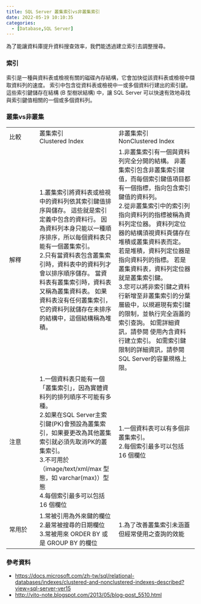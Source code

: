 ```yaml
---
title: SQL Server 叢集索引vs非叢集索引
date: 2022-05-19 10:10:35
categories:
  - [Database,SQL Server]
---
```

為了能讓資料庫提升資料搜查效率，我們能透過建立索引去調整搜尋。
### 索引
索引是一種與資料表或檢視有關的磁碟內存結構，它會加快從該資料表或檢視中擷取資料列的速度。 索引中包含從資料表或檢視中一或多個資料行建出的索引鍵。 這些索引鍵儲存在結構 (B 型樹狀結構) 中，讓 SQL Server 可以快速有效地尋找與索引鍵值相關的一個或多個資料列。

### 叢集vs非叢集

<table>
<tr>
<td style="width:16%">
比較
</td>
<td  style="width:42%">
叢集索引<br/>
Clustered Index
</td>
<td  style="width:42%">
非叢集索引<br/>
NonClustered Index
</td>
</tr>
<tr>
<td>
解釋
</td>

<td>
1.叢集索引將資料表或檢視中的資料列依其索引鍵值排序與儲存。 這些就是索引定義中包含的資料行。 因為資料列本身只能以一種順序排序，所以每個資料表只能有一個叢集索引。  
<br/>
2.只有當資料表包含叢集索引時，資料表中的資料列才會以排序順序儲存。 當資料表有叢集索引時，資料表又稱為叢集資料表。 如果資料表沒有任何叢集索引，它的資料列就儲存在未排序的結構中，這個結構稱為堆積。
</td>
<td>
1.非叢集索引有一個與資料列完全分開的結構。 非叢集索引包含非叢集索引鍵值，而每個索引鍵值項目都有一個指標，指向包含索引鍵值的資料列。<br/>
2.從非叢集索引中的索引列指向資料列的指標被稱為資料列定位器。 資料列定位器的結構須視資料頁儲存在堆積或叢集資料表而定。 若是堆積，資料列定位器是指向資料列的指標。 若是叢集資料表，資料列定位器就是叢集索引鍵。<br/>
3.您可以將非索引鍵之資料行新增至非叢集索引的分葉層級中，以規避現有索引鍵的限制，並執行完全涵蓋的索引查詢。 如需詳細資訊，請參閱 使用內含資料行建立索引。 如需索引鍵限制的詳細資訊，請參閱SQL Server的容量規格上限。<br/>
</td>
</tr>
<tr>
<td>
注意
</td>
<td>
1.一個資料表只能有一個「叢集索引」，因為實體資料列的排列順序不可能有多種。 <br/>
2.如果在SQL Server主索引鍵(PK)會預設為叢集索引，如果要更改為其他叢集索引就必須先取消PK的叢集索引。<br/>
3.不可用於（image/text/xml/max 型態，如 varchar(max)）型態<br/>
4.每個索引最多可以包括 16 個欄位<br/>
</td>
<td>
1.一個資料表可以有多個非叢集索引。<br/>
2.每個索引最多可以包括 16 個欄位<br/>
</td>
</tr>
<tr>
<td>
常用於
</td>
<td>
1.常被引用為外來鍵的欄位<br/>
2.最常被搜尋的日期欄位<br/>
3.常被用來 ORDER BY 或是 GROUP BY 的欄位<br/>
</td>
<td>
1.為了改善叢集索引未涵蓋但經常使用之查詢的效能
</td>
</tr>
</table>

### 參考資料
- https://docs.microsoft.com/zh-tw/sql/relational-databases/indexes/clustered-and-nonclustered-indexes-described?view=sql-server-ver15
- http://vito-note.blogspot.com/2013/05/blog-post_5510.html